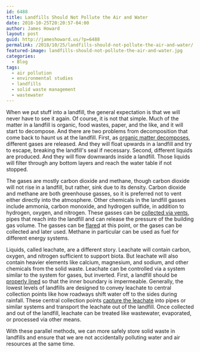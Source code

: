 ```yaml
---
id: 6488
title: Landfills Should Not Pollute the Air and Water
date: 2018-10-25T20:20:57-04:00
author: James Howard
layout: post
guid: http://jameshoward.us/?p=6488
permalink: /2018/10/25/landfills-should-not-pollute-the-air-and-water/
featured-image: landfills-should-not-pollute-the-air-and-water.jpg
categories:
  - Blog
tags:
  - air pollution
  - environmental studies
  - landfills
  - solid waste management
  - wastewater
---
```

When we put stuff into a landfill, the general expectation is that
we will never have to see it again.  Of course, it is not that
simple.  Much of the matter in a landfill is organic, food wastes,
paper, and the like, and it will start to decompose.  And there are
two problems from decomposition that come back to haunt us at the
landfill.  First, as [organic matter
decomposes](https://www.livescience.com/32786-what-happens-inside-a-landfill.html),
different gases are released.  And they will float upwards in a
landfill and try to escape, breaking the landfill's seal if necessary.
Second, different liquids are produced.  And they will flow downwards
inside a landfill.  Those liquids will filter through any bottom
layers and reach the water table if not stopped.

The gases are mostly carbon dioxide and methane, though carbon
dioxide will not rise in a landfill, but rather, sink due to its
density.  Carbon dioxide and methane are both greenhouse gasses,
so it is preferred not to vent either directly into the atmosphere.
Other chemicals in the landfill gasses include ammonia, carbon
monoxide, and hydrogen sulfide, in addition to hydrogen, oxygen,
and nitrogen.  These gasses can be [collected via
vents](https://www.epa.gov/lmop/basic-information-about-landfill-gas),
pipes that reach into the landfill and can release the pressure of
the building gas volume.  The gasses can be
[flared](https://www.ucsusa.org/clean-energy/coal-and-other-fossil-fuels/natural-gas-flaring-processing-transportation)
at this point, or the gases can be collected and later used.  Methane
in particular can be used as fuel for different energy systems.

Liquids, called leachate, are a different story.  Leachate will
contain carbon, oxygen, and nitrogen sufficient to support biota.
But leachate will also contain heavier elements like calcium,
magnesium, and sodium, and other chemicals from the solid waste.
Leachate can be controlled via a system similar to the system for
gases, but inverted.  First, a landfill should be [properly
lined](http://austincommunitylandfill.wm.com/environmental-protection/landfill-liner.jsp)
so that the inner boundary is impermeable.  Generally, the lowest
levels of landfills are designed to convey leachate to central
collection points like how roadways shift water off to the sides
during rainfall.  These central collection points [capture the
leachate](https://science.howstuffworks.com/environmental/green-science/landfill6.htm)
into pipes or similar systems and transport the leachate out of the
landfill.  Once collected and out of the landfill, leachate can be
treated like wastewater, evaporated, or processed via other means.

With these parallel methods, we can more safely store solid waste
in landfills and ensure that we are not accidentally polluting water
and air resources at the same time.
